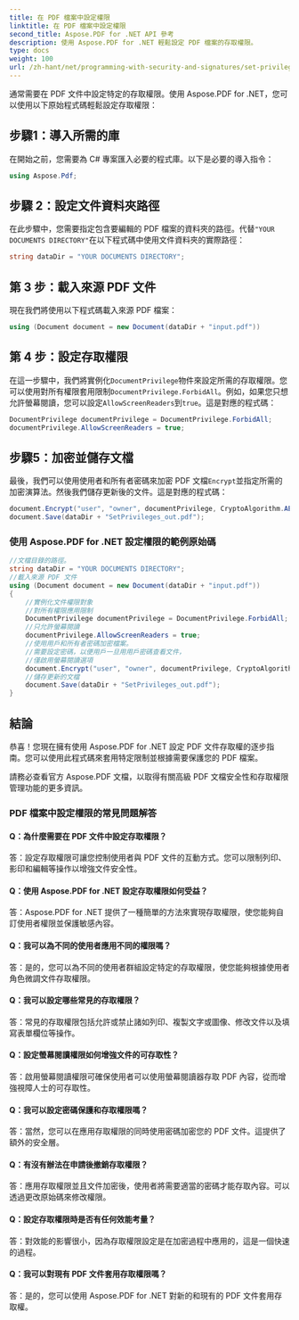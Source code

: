 ```yaml
---
title: 在 PDF 檔案中設定權限
linktitle: 在 PDF 檔案中設定權限
second_title: Aspose.PDF for .NET API 參考
description: 使用 Aspose.PDF for .NET 輕鬆設定 PDF 檔案的存取權限。
type: docs
weight: 100
url: /zh-hant/net/programming-with-security-and-signatures/set-privileges/
---
```

通常需要在 PDF 文件中設定特定的存取權限。使用 Aspose.PDF for .NET，您可以使用以下原始程式碼輕鬆設定存取權限：

## 步驟1：導入所需的庫

在開始之前，您需要為 C# 專案匯入必要的程式庫。以下是必要的導入指令：

```csharp
using Aspose.Pdf;
```

## 步驟 2：設定文件資料夾路徑

在此步驟中，您需要指定包含要編輯的 PDF 檔案的資料夾的路徑。代替`"YOUR DOCUMENTS DIRECTORY"`在以下程式碼中使用文件資料夾的實際路徑：

```csharp
string dataDir = "YOUR DOCUMENTS DIRECTORY";
```

## 第 3 步：載入來源 PDF 文件

現在我們將使用以下程式碼載入來源 PDF 檔案：

```csharp
using (Document document = new Document(dataDir + "input.pdf"))
```

## 第 4 步：設定存取權限

在這一步驟中，我們將實例化`DocumentPrivilege`物件來設定所需的存取權限。您可以使用對所有權限套用限制`DocumentPrivilege.ForbidAll`。例如，如果您只想允許螢幕閱讀，您可以設定`AllowScreenReaders`到`true`。這是對應的程式碼：

```csharp
DocumentPrivilege documentPrivilege = DocumentPrivilege.ForbidAll;
documentPrivilege.AllowScreenReaders = true;
```

## 步驟5：加密並儲存文檔

最後，我們可以使用使用者和所有者密碼來加密 PDF 文檔`Encrypt`並指定所需的加密演算法。然後我們儲存更新後的文件。這是對應的程式碼：

```csharp
document.Encrypt("user", "owner", documentPrivilege, CryptoAlgorithm.AESx128, false);
document.Save(dataDir + "SetPrivileges_out.pdf");
```

### 使用 Aspose.PDF for .NET 設定權限的範例原始碼 
```csharp
//文檔目錄的路徑。
string dataDir = "YOUR DOCUMENTS DIRECTORY";
//載入來源 PDF 文件
using (Document document = new Document(dataDir + "input.pdf"))
{
	//實例化文件權限對象
	//對所有權限應用限制
	DocumentPrivilege documentPrivilege = DocumentPrivilege.ForbidAll;
	//只允許螢幕閱讀
	documentPrivilege.AllowScreenReaders = true;
	//使用用戶和所有者密碼加密檔案。
	//需要設定密碼，以便用戶一旦用用戶密碼查看文件，
	//僅啟用螢幕閱讀選項
	document.Encrypt("user", "owner", documentPrivilege, CryptoAlgorithm.AESx128, false);
	//儲存更新的文檔
	document.Save(dataDir + "SetPrivileges_out.pdf");
}
```

## 結論

恭喜！您現在擁有使用 Aspose.PDF for .NET 設定 PDF 文件存取權的逐步指南。您可以使用此程式碼來套用特定限制並根據需要保護您的 PDF 檔案。

請務必查看官方 Aspose.PDF 文檔，以取得有關高級 PDF 文檔安全性和存取權限管理功能的更多資訊。

### PDF 檔案中設定權限的常見問題解答

#### Q：為什麼需要在 PDF 文件中設定存取權限？

答：設定存取權限可讓您控制使用者與 PDF 文件的互動方式。您可以限制列印、影印和編輯等操作以增強文件安全性。

#### Q：使用 Aspose.PDF for .NET 設定存取權限如何受益？

答：Aspose.PDF for .NET 提供了一種簡單的方法來實現存取權限，使您能夠自訂使用者權限並保護敏感內容。

#### Q：我可以為不同的使用者應用不同的權限嗎？

答：是的，您可以為不同的使用者群組設定特定的存取權限，使您能夠根據使用者角色微調文件存取權限。

#### Q：我可以設定哪些常見的存取權限？

答：常見的存取權限包括允許或禁止諸如列印、複製文字或圖像、修改文件以及填寫表單欄位等操作。

#### Q：設定螢幕閱讀權限如何增強文件的可存取性？

答：啟用螢幕閱讀權限可確保使用者可以使用螢幕閱讀器存取 PDF 內容，從而增強視障人士的可存取性。

#### Q：我可以設定密碼保護和存取權限嗎？

答：當然，您可以在應用存取權限的同時使用密碼加密您的 PDF 文件。這提供了額外的安全層。

#### Q：有沒有辦法在申請後撤銷存取權限？

答：應用存取權限並且文件加密後，使用者將需要適當的密碼才能存取內容。可以透過更改原始碼來修改權限。

#### Q：設定存取權限時是否有任何效能考量？

答：對效能的影響很小，因為存取權限設定是在加密過程中應用的，這是一個快速的過程。

#### Q：我可以對現有 PDF 文件套用存取權限嗎？

答：是的，您可以使用 Aspose.PDF for .NET 對新的和現有的 PDF 文件套用存取權。